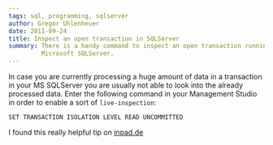 ```yaml
---
tags: sql, programming, sqlserver
author: Gregor Uhlenheuer
date: 2011-09-24
title: Inspect an open transaction in SQLServer
summary: There is a handy command to inspect an open transaction running in a
         Microsoft SQLServer.
---
```

In case you are currently processing a huge amount of data in a transaction in
your MS SQLServer you are usually not able to look into the already processed
data. Enter the following command in your Management Studio in order to enable
a sort of `live-inspection`:

~~~ {.sql}
SET TRANSACTION ISOLATION LEVEL READ UNCOMMITTED
~~~

I found this really helpful tip on [inpad.de][1]

[1]: http://www.inpad.de/?p=383
